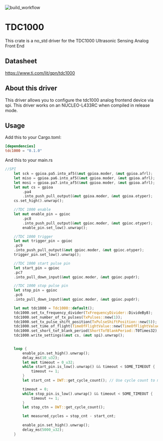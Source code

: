 ![build_workflow](https://github.com/robhany/lp5018/actions/workflows/rust.yml/badge.svg)

# TDC1000

This crate is a no_std driver for the TDC1000 Ultrasonic Sensing Analog Front End

## Datasheet

https://www.ti.com/lit/gpn/tdc1000


## About this driver
This driver allows you to configure the tdc1000 analog frontend device via spi.
This driver works on an NUCLEO-L433RC when compiled in release mode.

## Usage
Add this to your Cargo.toml:

```toml
[dependencies]
tdc1000 = "0.1.0"
```

And this to your main.rs

```rust
//SPI
    let sck = gpioa.pa5.into_af5(&mut gpioa.moder, &mut gpioa.afrl);
    let miso = gpioa.pa6.into_af5(&mut gpioa.moder, &mut gpioa.afrl);
    let mosi = gpioa.pa7.into_af5(&mut gpioa.moder, &mut gpioa.afrl);
    let mut cs = gpioa
        .pa4
        .into_push_pull_output(&mut gpioa.moder, &mut gpioa.otyper);
    cs.set_high().unwrap();

    //TDC 1000 enable
    let mut enable_pin = gpioc
        .pc8
        .into_push_pull_output(&mut gpioc.moder, &mut gpioc.otyper);
        enable_pin.set_low().unwrap();

    //TDC 1000 trigger
    let mut trigger_pin = gpioc
    .pc9
    .into_push_pull_output(&mut gpioc.moder, &mut gpioc.otyper);
    trigger_pin.set_low().unwrap();

    //TDC 1000 start pulse pin
    let start_pin = gpioc
    .pc7
    .into_pull_down_input(&mut gpioc.moder, &mut gpioc.pupdr);

    //TDC 1000 stop pulse pin
    let stop_pin = gpioc
    .pc6
    .into_pull_down_input(&mut gpioc.moder, &mut gpioc.pupdr);

    let mut tdc1000 = Tdc1000::default();
    tdc1000.set_tx_frequency_divider(TxFrequencyDivider::DivideBy8);
    tdc1000.set_number_of_tx_pulses(TxPulses::new(1)); 
    tdc1000.set_tx_pulse_shift_position(TxPulseShiftPosition::new(5));
    tdc1000.set_time_of_flight(TimeOfFlightValue::new(TimeOfFlightValue::HIGH));
    tdc1000.set_short_tof_blank_period(ShortTofBlankPeriod::T0Times32);
    tdc1000.write_settings(&mut cs, &mut spi).unwrap();
    

    loop {
        enable_pin.set_high().unwrap();
        delay_ms(10_u32);
        let mut timeout = 0_u32;
        while start_pin.is_low().unwrap() && timeout < SOME_TIMEOUT {
            timeout += 1;
        }
        let start_cnt = DWT::get_cycle_count(); // Use cycle count to measure time

        timeout = 0;
        while stop_pin.is_low().unwrap() && timeout < SOME_TIMEOUT {
            timeout += 1;
        }
        let stop_ctn = DWT::get_cycle_count();

        let measured_cycles = stop_cnt - start_cnt; 
        
        enable_pin.set_high().unwrap();
        delay_ms(5000_u32);
    }
```
